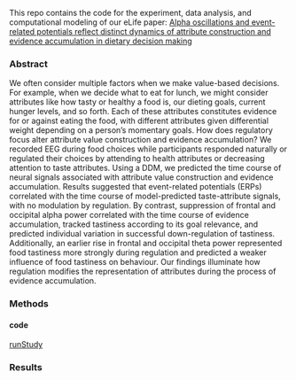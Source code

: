 This repo contains the code for the experiment, data analysis, and computational modeling of our eLife paper: [Alpha oscillations and event-related potentials reflect distinct dynamics of attribute construction and evidence accumulation in dietary decision making](https://elifesciences.org/articles/60874#content)

### Abstract
We often consider multiple factors when we make value-based decisions. For example, when we decide what to eat for lunch, we might consider attributes like how tasty or healthy a food is, our dieting goals, current hunger levels, and so forth. Each of these attributes constitutes evidence for or against eating the food, with different attributes given differential weight depending on a person’s momentary goals. How does regulatory focus alter attribute value construction and evidence accumulation? We recorded EEG during food choices while participants responded naturally or regulated their choices by attending to health attributes or decreasing attention to taste attributes. Using a DDM, we predicted the time course of neural signals associated with attribute value construction and evidence accumulation. Results suggested that event-related potentials (ERPs) correlated with the time course of model-predicted taste-attribute signals, with no modulation by regulation. By contrast, suppression of frontal and occipital alpha power correlated with the time course of evidence accumulation, tracked tastiness according to its goal relevance, and predicted individual variation in successful down-regulation of tastiness. Additionally, an earlier rise in frontal and occipital theta power represented food tastiness more strongly during regulation and predicted a weaker influence of food tastiness on behaviour. Our findings illuminate how regulation modifies the representation of attributes during the process of evidence accumulation.

### Methods
#### code
[runStudy](PTBscripts/runStudy)

### Results
